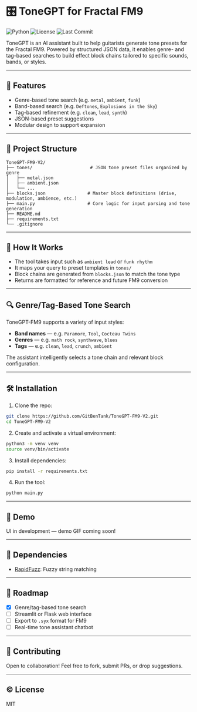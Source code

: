 # 🎛️ ToneGPT for Fractal FM9
![Python](https://img.shields.io/badge/Python-3.12-blue?logo=python)
![License](https://img.shields.io/badge/License-MIT-green)
![Last Commit](https://img.shields.io/github/last-commit/GitBenTank/ToneGPT-FM9-V2)

ToneGPT is an AI assistant built to help guitarists generate tone presets for the Fractal FM9. Powered by structured JSON data, it enables genre- and tag-based searches to build effect block chains tailored to specific sounds, bands, or styles.

---

## 🚀 Features
- Genre-based tone search (e.g. `metal`, `ambient`, `funk`)
- Band-based search (e.g. `Deftones`, `Explosions in the Sky`)
- Tag-based refinement (e.g. `clean`, `lead`, `synth`)
- JSON-based preset suggestions
- Modular design to support expansion

---

## 📂 Project Structure

```
ToneGPT-FM9-V2/
├── tones/                      # JSON tone preset files organized by genre
│   ├── metal.json
│   ├── ambient.json
│   └── ...
├── blocks.json                # Master block definitions (drive, modulation, ambience, etc.)
├── main.py                    # Core logic for input parsing and tone generation
├── README.md
├── requirements.txt
└── .gitignore
```

---

## 🧠 How It Works
- The tool takes input such as `ambient lead` or `funk rhythm`
- It maps your query to preset templates in `tones/`
- Block chains are generated from `blocks.json` to match the tone type
- Returns are formatted for reference and future FM9 conversion

---

## 🔍 Genre/Tag-Based Tone Search
ToneGPT-FM9 supports a variety of input styles:
- **Band names** — e.g. `Paramore`, `Tool`, `Cocteau Twins`
- **Genres** — e.g. `math rock`, `synthwave`, `blues`
- **Tags** — e.g. `clean`, `lead`, `crunch`, `ambient`

The assistant intelligently selects a tone chain and relevant block configuration.

---

## 🛠️ Installation
1. Clone the repo:
```bash
git clone https://github.com/GitBenTank/ToneGPT-FM9-V2.git
cd ToneGPT-FM9-V2
```
2. Create and activate a virtual environment:
```bash
python3 -m venv venv
source venv/bin/activate
```
3. Install dependencies:
```bash
pip install -r requirements.txt
```
4. Run the tool:
```bash
python main.py
```

---

## 🎥 Demo
UI in development — demo GIF coming soon!

---

## 📌 Dependencies
- [RapidFuzz](https://github.com/maxbachmann/RapidFuzz): Fuzzy string matching

---

## 📅 Roadmap
- [x] Genre/tag-based tone search
- [ ] Streamlit or Flask web interface
- [ ] Export to `.syx` format for FM9
- [ ] Real-time tone assistant chatbot

---

## 🙌 Contributing
Open to collaboration! Feel free to fork, submit PRs, or drop suggestions.

---

## ©️ License
MIT
